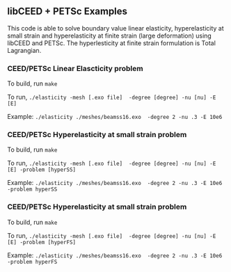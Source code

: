 ## libCEED + PETSc Examples
This code is able to solve boundary value linear elasticity, hyperelasticity at small strain and 
hyperelasticity at finite strain (large deformation) using libCEED and PETSc. The hyperlesticity 
at finite strain formulation is Total Lagrangian.

### CEED/PETSc Linear Elascticity problem 

To build, run `make`

To run, `./elasticity -mesh [.exo file]  -degree [degree] -nu [nu] -E [E]`

Example: `./elasticity ./meshes/beamss16.exo  -degree 2 -nu .3 -E 10e6`

### CEED/PETSc Hyperelasticity at small strain problem

To build, run `make`

To run, `./elasticity -mesh [.exo file]  -degree [degree] -nu [nu] -E [E] -problem [hyperSS]`

Example: `./elasticity ./meshes/beamss16.exo  -degree 2 -nu .3 -E 10e6 -problem hyperSS`

### CEED/PETSc Hyperelasticity at small strain problem

To build, run `make`

To run, `./elasticity -mesh [.exo file]  -degree [degree] -nu [nu] -E [E] -problem [hyperFS]`

Example: `./elasticity ./meshes/beamss16.exo  -degree 2 -nu .3 -E 10e6 -problem hyperFS`
